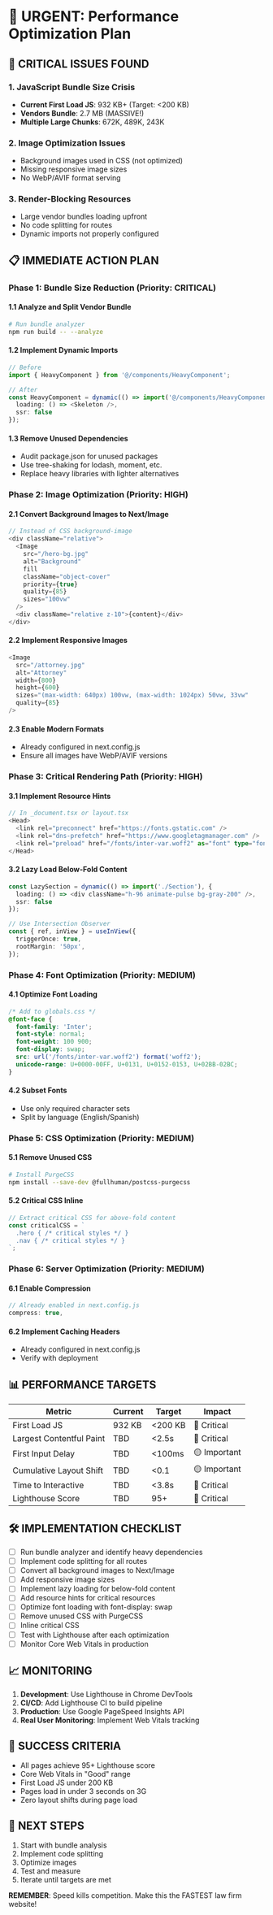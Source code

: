 # 🚀 URGENT: Performance Optimization Plan

## 🚨 CRITICAL ISSUES FOUND

### 1. **JavaScript Bundle Size Crisis**

- **Current First Load JS**: 932 KB+ (Target: <200 KB)
- **Vendors Bundle**: 2.7 MB (MASSIVE!)
- **Multiple Large Chunks**: 672K, 489K, 243K

### 2. **Image Optimization Issues**

- Background images used in CSS (not optimized)
- Missing responsive image sizes
- No WebP/AVIF format serving

### 3. **Render-Blocking Resources**

- Large vendor bundles loading upfront
- No code splitting for routes
- Dynamic imports not properly configured

## 📋 IMMEDIATE ACTION PLAN

### Phase 1: Bundle Size Reduction (Priority: CRITICAL)

#### 1.1 Analyze and Split Vendor Bundle

```bash
# Run bundle analyzer
npm run build -- --analyze
```

#### 1.2 Implement Dynamic Imports

```typescript
// Before
import { HeavyComponent } from '@/components/HeavyComponent';

// After
const HeavyComponent = dynamic(() => import('@/components/HeavyComponent'), {
  loading: () => <Skeleton />,
  ssr: false
});
```

#### 1.3 Remove Unused Dependencies

- Audit package.json for unused packages
- Use tree-shaking for lodash, moment, etc.
- Replace heavy libraries with lighter alternatives

### Phase 2: Image Optimization (Priority: HIGH)

#### 2.1 Convert Background Images to Next/Image

```typescript
// Instead of CSS background-image
<div className="relative">
  <Image
    src="/hero-bg.jpg"
    alt="Background"
    fill
    className="object-cover"
    priority={true}
    quality={85}
    sizes="100vw"
  />
  <div className="relative z-10">{content}</div>
</div>
```

#### 2.2 Implement Responsive Images

```typescript
<Image
  src="/attorney.jpg"
  alt="Attorney"
  width={800}
  height={600}
  sizes="(max-width: 640px) 100vw, (max-width: 1024px) 50vw, 33vw"
  quality={85}
/>
```

#### 2.3 Enable Modern Formats

- Already configured in next.config.js
- Ensure all images have WebP/AVIF versions

### Phase 3: Critical Rendering Path (Priority: HIGH)

#### 3.1 Implement Resource Hints

```typescript
// In _document.tsx or layout.tsx
<Head>
  <link rel="preconnect" href="https://fonts.gstatic.com" />
  <link rel="dns-prefetch" href="https://www.googletagmanager.com" />
  <link rel="preload" href="/fonts/inter-var.woff2" as="font" type="font/woff2" crossOrigin="" />
</Head>
```

#### 3.2 Lazy Load Below-Fold Content

```typescript
const LazySection = dynamic(() => import('./Section'), {
  loading: () => <div className="h-96 animate-pulse bg-gray-200" />,
  ssr: false
});

// Use Intersection Observer
const { ref, inView } = useInView({
  triggerOnce: true,
  rootMargin: '50px',
});
```

### Phase 4: Font Optimization (Priority: MEDIUM)

#### 4.1 Optimize Font Loading

```css
/* Add to globals.css */
@font-face {
  font-family: 'Inter';
  font-style: normal;
  font-weight: 100 900;
  font-display: swap;
  src: url('/fonts/inter-var.woff2') format('woff2');
  unicode-range: U+0000-00FF, U+0131, U+0152-0153, U+02BB-02BC;
}
```

#### 4.2 Subset Fonts

- Use only required character sets
- Split by language (English/Spanish)

### Phase 5: CSS Optimization (Priority: MEDIUM)

#### 5.1 Remove Unused CSS

```bash
# Install PurgeCSS
npm install --save-dev @fullhuman/postcss-purgecss
```

#### 5.2 Critical CSS Inline

```typescript
// Extract critical CSS for above-fold content
const criticalCSS = `
  .hero { /* critical styles */ }
  .nav { /* critical styles */ }
`;
```

### Phase 6: Server Optimization (Priority: MEDIUM)

#### 6.1 Enable Compression

```typescript
// Already enabled in next.config.js
compress: true,
```

#### 6.2 Implement Caching Headers

- Already configured in next.config.js
- Verify with deployment

## 📊 PERFORMANCE TARGETS

| Metric                   | Current | Target  | Impact       |
| ------------------------ | ------- | ------- | ------------ |
| First Load JS            | 932 KB  | <200 KB | 🔴 Critical  |
| Largest Contentful Paint | TBD     | <2.5s   | 🔴 Critical  |
| First Input Delay        | TBD     | <100ms  | 🟡 Important |
| Cumulative Layout Shift  | TBD     | <0.1    | 🟡 Important |
| Time to Interactive      | TBD     | <3.8s   | 🔴 Critical  |
| Lighthouse Score         | TBD     | 95+     | 🔴 Critical  |

## 🛠️ IMPLEMENTATION CHECKLIST

- [ ] Run bundle analyzer and identify heavy dependencies
- [ ] Implement code splitting for all routes
- [ ] Convert all background images to Next/Image
- [ ] Add responsive image sizes
- [ ] Implement lazy loading for below-fold content
- [ ] Add resource hints for critical resources
- [ ] Optimize font loading with font-display: swap
- [ ] Remove unused CSS with PurgeCSS
- [ ] Inline critical CSS
- [ ] Test with Lighthouse after each optimization
- [ ] Monitor Core Web Vitals in production

## 📈 MONITORING

1. **Development**: Use Lighthouse in Chrome DevTools
2. **CI/CD**: Add Lighthouse CI to build pipeline
3. **Production**: Use Google PageSpeed Insights API
4. **Real User Monitoring**: Implement Web Vitals tracking

## 🎯 SUCCESS CRITERIA

- All pages achieve 95+ Lighthouse score
- Core Web Vitals in "Good" range
- First Load JS under 200 KB
- Pages load in under 3 seconds on 3G
- Zero layout shifts during page load

## 🚦 NEXT STEPS

1. Start with bundle analysis
2. Implement code splitting
3. Optimize images
4. Test and measure
5. Iterate until targets are met

**REMEMBER**: Speed kills competition. Make this the FASTEST law firm website!
